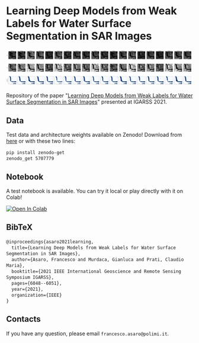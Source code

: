 # Learning Deep Models from Weak Labels for Water Surface Segmentation in SAR Images

![preview image](./images/preview.png)

Repository of the paper "[Learning Deep Models from Weak Labels for Water Surface Segmentation in SAR Images](https://ieeexplore.ieee.org/document/9554647)" presented at IGARSS 2021.

## Data 

Test data and architecture weights available on Zenodo! Download from [here](https://zenodo.org/record/5707779) or with these two lines:

```console
pip install zenodo-get
zenodo_get 5707779
```

## Notebook

A test notebook is available. You can try it local or play directly with it on Colab!     

[![Open In Colab](https://colab.research.google.com/assets/colab-badge.svg)](https://colab.research.google.com/github/francescoasaro/IGARSS21/blob/main/notebooks/IGARSS21.ipynb)

## BibTeX

```
@inproceedings{asaro2021learning,
  title={Learning Deep Models from Weak Labels for Water Surface Segmentation in SAR Images},
  author={Asaro, Francesco and Murdaca, Gianluca and Prati, Claudio Maria},
  booktitle={2021 IEEE International Geoscience and Remote Sensing Symposium IGARSS},
  pages={6048--6051},
  year={2021},
  organization={IEEE}
}
```

## Contacts

If you have any question, please email `francesco.asaro@polimi.it`.
